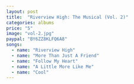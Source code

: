```yaml
---
layout: post
title:  "Riverview High: The Musical (Vol. 2)"
categories: albums
price: "5"
image: "vol-2.jpg"
paypal: "BY6ZZ8KLFQ6A8"
songs:
  - name: "Riverview High"
  - name: "More Than Just A Friend"
  - name: "Follow My Heart"
  - name: "A Little More Like Me"
  - name: "Cool"
---
```

